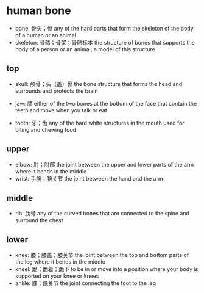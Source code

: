 # human bone

- bone: 骨头；骨 any of the hard parts that form the skeleton of the body of a human or an animal
- skeleton: 骨骼；骨架；骨骼标本 the structure of bones that supports the body of a person or an animal; a model of this structure

## top

- skull: 颅骨；头（盖）骨 the bone structure that forms the head and surrounds and protects the brain

- jaw: 颌 either of the two bones at the bottom of the face that contain the teeth and move when you talk or eat
- tooth: 牙；齿 any of the hard white structures in the mouth used for biting and chewing food

## upper


- elbow: 肘；肘部 the joint between the upper and lower parts of the arm where it bends in the middle
- wrist: 手腕；腕关节 the joint between the hand and the arm

## middle

- rib: 肋骨 any of the curved bones that are connected to the spine and surround the chest

## lower

- knee: 膝；膝盖；膝关节 the joint between the top and bottom parts of the leg where it bends in the middle
- kneel: 跪；跪着；跪下 to be in or move into a position where your body is supported on your knee or knees
- ankle: 踝；踝关节 the joint connecting the foot to the leg
